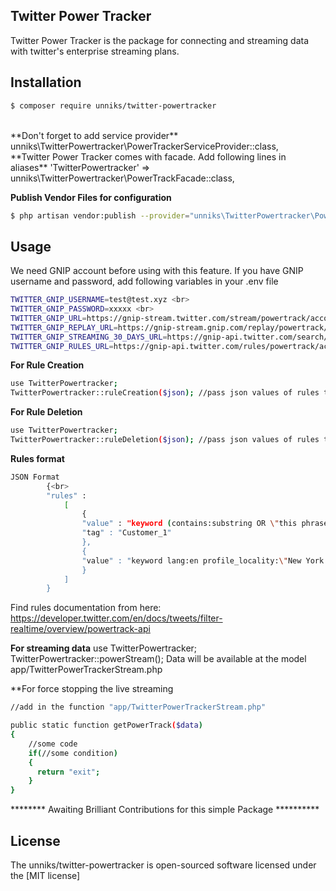 
## Twitter Power Tracker

Twitter Power Tracker is the package for connecting and streaming data with twitter's enterprise streaming plans.

## Installation

```sh
$ composer require unniks/twitter-powertracker
```
<br>
**Don't forget to add service provider**
unniks\TwitterPowertracker\PowerTrackerServiceProvider::class,
<br>
**Twitter Power Tracker comes with facade. Add following lines in aliases**
'TwitterPowertracker' => unniks\TwitterPowertracker\PowerTrackFacade::class,

**Publish Vendor Files for configuration** 
```sh
$ php artisan vendor:publish --provider="unniks\TwitterPowertracker\PowerTrackerServiceProvider"
```

## Usage

We need GNIP account before using with this feature. If you have GNIP username and password, add following variables in your .env file

```sh
TWITTER_GNIP_USERNAME=test@test.xyz <br>
TWITTER_GNIP_PASSWORD=xxxxx <br>
TWITTER_GNIP_URL=https://gnip-stream.twitter.com/stream/powertrack/accounts/{username}/publishers/twitter/{variable}.json <br>
TWITTER_GNIP_REPLAY_URL=https://gnip-stream.gnip.com/replay/powertrack/accounts/{username}/publishers/twitter/{variabale}.json <br>
TWITTER_GNIP_STREAMING_30_DAYS_URL=https://gnip-api.twitter.com/search/30day/accounts/{username}/{variabale}.json <br>
TWITTER_GNIP_RULES_URL=https://gnip-api.twitter.com/rules/powertrack/accounts/{username}/publishers/twitter/{variabale}.json 
```


**For Rule Creation** 
```sh
use TwitterPowertracker; 
TwitterPowertracker::ruleCreation($json); //pass json values of rules to create
```


**For Rule Deletion** 
```sh
use TwitterPowertracker;
TwitterPowertracker::ruleDeletion($json); //pass json values of rules to delete
```

**Rules format**

```sh
JSON Format 
        {<br>
        "rules" :
            [
                {
                "value" : "keyword (contains:substring OR \"this phrase\")",
                "tag" : "Customer_1"
                },
                {
                "value" : "keyword lang:en profile_locality:\"New York City\""
                }
            ]
        }
```

Find rules documentation from here: https://developer.twitter.com/en/docs/tweets/filter-realtime/overview/powertrack-api

**For streaming data**
use TwitterPowertracker; 
TwitterPowertracker::powerStream();
Data will be available at the model app/TwitterPowerTrackerStream.php


**For force stopping the live streaming

```sh
//add in the function "app/TwitterPowerTrackerStream.php"

public static function getPowerTrack($data)
{
    //some code
    if(//some condition)
    {
      return "exit";
    }
}
```

******** Awaiting Brilliant Contributions for this simple Package **********

## License

The unniks/twitter-powertracker is open-sourced software licensed under the [MIT license]
